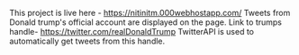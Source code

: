 This project is live here - https://nitinitm.000webhostapp.com/
Tweets from Donald trump's official account are displayed on the page. Link to trumps handle- https://twitter.com/realDonaldTrump
TwitterAPI is used to automatically get tweets from this handle.
